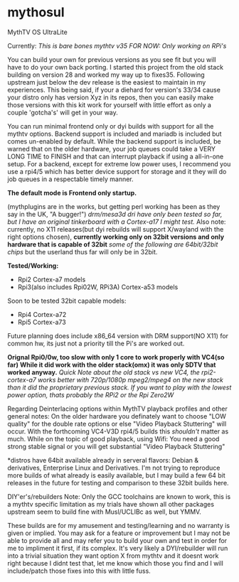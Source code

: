 # mythosul
MythTV OS UltraLite

Currently: 
*This is bare bones mythtv v35* 
*FOR NOW: Only working on RPi's*

You can build your own for previous versions as you see fit but you will have to do your own back
porting. I started this project from the old stack building on version 28 and worked my way up to fixes35. Following upstream just below 
the dev release is the easiest to maintain in my experiences. This being said, if your a diehard for version's 33/34 cause your distro only has
version Xyz in its repos, then you can easily make those versions with this kit work for yourself with little effort as only a couple 'gotcha's' will get in your way.

You can run minimal frontend only or dyi builds with support for all the mythtv options.
Backend support is included and mariadb is included but comes un-enabled by default. While the backend support is included, be
warned that on the older hardware, your job queues could take a VERY LONG TIME to FINISH and that can interrupt playback if using
a all-in-one setup. For a backend, except for extreme low power uses, I recommend you use a rpi4/5 which has better
device support for storage and it they will do job queues in a respectable timely manner. 

**The default mode is Frontend only startup.**

(mythplugins are in the works, but getting perl working has been as they say in the UK, "A bugger!")
*drm/mesa3d dri have only been tested so far, but I have an original tinkerboard with a Cortex-a17 I might test.*
Also note:
currently, no X11 releases(but dyi rebuilds will support X/wayland with the right options chosen),
**currently working only on 32bit versions and only hardware that is capable of 32bit**
 *some of the following are 64bit/32bit chips* but the userland thus far will only be in 32bit.
    
**Tested/Working:**
* Rpi2 Cortex-a7 models
* Rpi3(also includes Rpi02W, RPi3A) Cortex-a53 models

 Soon to be tested 32bit capable models:
 * Rpi4 Cortex-a72
 * Rpi5 Cortex-a73

Future planning does include x86_64 version with DRM support(NO X11) for common hw, its just not a priority till the Pi's are worked out.
 
 **Orignal Rpi0/0w, too slow with only 1 core to work properly with VC4(so far)**
          **While it did work with the older stack(omx) it was only SDTV that worked anyway.**
              *Quick Note about the old stack vs new VC4, the rpi2-cortex-a7 works better with 720p/1080p mpeg2/mpeg4 on the new stack than it did the proprietary previous stack.*
              *If you want to play with the lowest power option, thats probably the RPi2 or the Rpi Zero2W*

Regarding Deinterlacing options within MythTV playback profiles and other general notes:
    On the older hardware you definately want to choose "LOW quality" for the double rate options or else "Video Playback Stuttering" will occur. With the forthcoming VC4-V3D rpi4/5 builds this *shouldn't* matter as much. While on the topic of good playback, using Wifi: You need a good strong stable signal or you will get substantial "Video Playback Stuttering" 


 *distros have 64bit available already in serveral flavors: Debian & derivatives, Enterprise Linux and Derivatives. I'm not trying to reproduce more builds of what already is easily available, but I may build a few 64 bit releases in the future for testing and comparison to these 32bit builds here.

DIY'er's/rebuilders Note:  Only the GCC toolchains are known to work, this is a mythtv specific limitation as my trials have shown all other packages upstream seem to build fine with Musl/UCLIBc as well, but YMMV.

These builds are for my amusement and testing/learning and no warranty is given or implied. 
You may ask for a feature or improvement but I may not be able to provide all and may refer you to build your own and test in order for me to impliment it first, if its complex.
It's very likely a DYI/rebuilder will run into a trivial situation they want option X from mythtv and it doesnt work right because I didnt test that, let me know which those you find and I will include/patch those fixes into this with little fuss.


